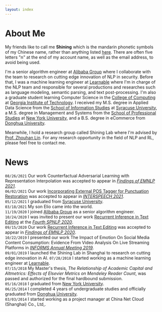 ```yaml
---
layout: index
---
```

# About Me
My friends like to call me **Shining** which is the mandarin phonetic symbols of my Chinese name, rather than anything listed [here](https://en.wikipedia.org/wiki/Shining). There are often five letters "n" at the end of my account name, as well as the email address, to avoid being used.  

I'm a senior algorithm engineer at [Alibaba Group](https://s.alibaba.com) where I collaborate with the team to research on cutting edge innovation of NLP in security. Before that, I was a machine learning engineer at [Learnable](https://www.learnable.ai/#/) where I'm in charge of the NLP team and responsible for several productions and researches such as language modeling, semantic parsing, and text post-processing. I'm also a graduate student learning Computer Science in the [College of Computing](https://cc.gatech.edu) at [Georgia Institute of Technology](https://www.gatech.edu). I received my M.S. degree in Applied Data Science from the [School of Information Studies](https://ischool.syr.edu/) at [Syracuse University](https://www.syracuse.edu), a M.S. degree in Management and Systems from the [School of Professional Studies](https://www.sps.nyu.edu/) at [New York University](https://www.nyu.edu), and a B.S. degree in eCommerce from [Donghua University](http://english.dhu.edu.cn/).

Meanwhile, I hold a research group called Shining Lab where I'm advised by [Prof. Zhouhan Lin](https://hantek.github.io/). For any research opportunity in the field of NLP and RL, please feel free to contact me. 

# News
`08/26/2021` Our work Counterfactual Adversarial Learning with Representation Interpolation was accepted to appear in  [_Findings of EMNLP 2021_](https://2021.emnlp.org/).  
`06/02/2021` Our work [Incorporating External POS Tagger for Punctuation Restoration](https://www.isca-speech.org/archive/interspeech_2021/shi21_interspeech.html) was accepted to appear in [_INTERSPEECH 2021_](https://www.interspeech2021.org/).  
`05/12/2021` I graduated from [Syracuse University](https://www.syracuse.edu).  
`03/18/2021` My son Elio came into the world.  
`11/19/2020` I joined [Alibaba Group](https://s.alibaba.com) as a senior algorithm engineer.  
`10/24/2020` I was invited to present our work [Recurrent Inference in Text Editing](https://slideslive.com/38940648/recurrent-inference-in-text-editing) at the [_Fourth SPNLP 2020_](http://structuredprediction.github.io/SPNLP20).  
`09/15/2020` Our work [Recurrent Inference in Text Editing](https://www.aclweb.org/anthology/2020.findings-emnlp.159/) was accepted to appear in [_Findings of EMNLP 2020_](https://2020.emnlp.org/papers/findings).  
`10/22/2019` I presented our work The Impact of Emotion On Social Media Content Consumption: Evidence From Video Analysis On Live Streaming Platforms in [_INFORMS Annual Meeting 2019_](http://meetings2.informs.org/wordpress/seattle2019/).  
`09/01/2019` I launched the Shining Lab in Shanghai to research on cutting edge innovation in AI.
`07/28/2018` I started working as a machine learning engineer at [Learnable](https://www.learnable.ai/#/).  
`07/15/2018` My Master's thesis, _The Relationship of Academic Capital and Altmetrics: Effects of Elsevier Metrics on Mendeley Reader Count_, was passed and authorized for the final hardbound submission.  
`05/16/2018` I graduated from [New York University](https://www.nyu.edu).  
`06/25/2014` I completed 4 years of undergraduate studies and officially graduated from [Donghua University](http://english.dhu.edu.cn/).  
`03/03/2014` I started working as a project manager at China Net Cloud (Shanghai) Co., Ltd,.  